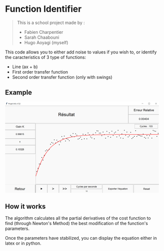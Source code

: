 # Function Identifier

> This is a school project made by : 
> - Fabien Charpentier
> - Sarah Chaabouni
> - Hugo Aoyagi (myself)
 
This code allows you to either add noise to values if you wish to, or identify the caracteristics of 3 type of functions:
 - Line (ax + b)
 - First order transfer function
 - Second order transfer function (only with swings)
 
## Example

 ![results menu](https://github.com/Hugo-AOYAGI/function-identifier/blob/master/assets/example.png?raw=true)

## How it works

The algorithm calculates all the partial derivatives of the cost function to find (through Newton's Method) the best modification of the function's parameters.

Once the parameters have stabilized, you can display the equation either in latex or in python.

